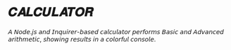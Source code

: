 # 𝑪𝑨𝑳𝑪𝑼𝑳𝑨𝑻𝑶𝑹
𝘈 𝘕𝘰𝘥𝘦.𝘫𝘴 𝘢𝘯𝘥 𝘐𝘯𝘲𝘶𝘪𝘳𝘦𝘳-𝘣𝘢𝘴𝘦𝘥 𝘤𝘢𝘭𝘤𝘶𝘭𝘢𝘵𝘰𝘳 𝘱𝘦𝘳𝘧𝘰𝘳𝘮𝘴 𝘉𝘢𝘴𝘪𝘤 𝘢𝘯𝘥 𝘈𝘥𝘷𝘢𝘯𝘤𝘦𝘥 𝘢𝘳𝘪𝘵𝘩𝘮𝘦𝘵𝘪𝘤, 𝘴𝘩𝘰𝘸𝘪𝘯𝘨 𝘳𝘦𝘴𝘶𝘭𝘵𝘴 𝘪𝘯 𝘢 𝘤𝘰𝘭𝘰𝘳𝘧𝘶𝘭 𝘤𝘰𝘯𝘴𝘰𝘭𝘦.
